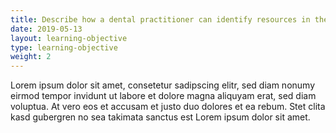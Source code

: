 ```yaml
---
title: Describe how a dental practitioner can identify resources in their community in which to make a referral 
date: 2019-05-13
layout: learning-objective
type: learning-objective
weight: 2
---
```

Lorem ipsum dolor sit amet, consetetur sadipscing elitr, sed diam nonumy eirmod
tempor invidunt ut labore et dolore magna aliquyam erat, sed diam voluptua. At
vero eos et accusam et justo duo dolores et ea rebum. Stet clita kasd gubergren
no sea takimata sanctus est Lorem ipsum dolor sit amet.
